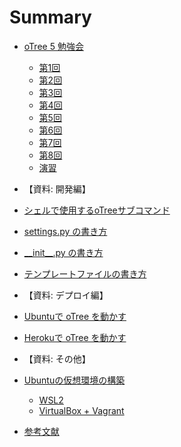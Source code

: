 # Summary

* [oTree 5 勉強会](README.md)
    * [第1回](day1.md)
    * [第2回](day2.md)
    * [第3回](day3.md)
    * [第4回](day4.md)
    * [第5回](day5.md)
    * [第6回](day6.md)
    * [第7回](day7.md)
    * [第8回](day8.md)
    * [演習](exercise.md)



* 【資料: 開発編】

* [シェルで使用するoTreeサブコマンド](otree_ref/cmd.md)
* [settings.py の書き方](otree_ref/settings.md)
* [\_\_init\_\_.py の書き方](otree_ref/init.md)
* [テンプレートファイルの書き方](otree_ref/templatefile.md)


* 【資料: デプロイ編】

* [Ubuntuで oTree を動かす](server_setup/README.md)
* [Herokuで oTree を動かす](heroku/README.md)


* 【資料: その他】

* [Ubuntuの仮想環境の構築](ubuntu/README.md)
    * [WSL2](ubuntu/wsl2.md)
    * [VirtualBox + Vagrant](ubuntu/vagrant.md)

* [参考文献](references/README.md)
